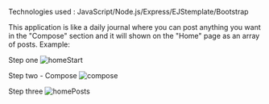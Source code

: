 Technologies used : JavaScript/Node.js/Express/EJStemplate/Bootstrap

This application is like a daily journal where you can post anything you want in the "Compose" section and it will shown on the "Home" page as an array of posts.
Example:



Step one
![homeStart](https://user-images.githubusercontent.com/88727542/142644017-9d066421-10ed-4bc2-b380-312f69707f9d.png)



Step two - Compose
![compose](https://user-images.githubusercontent.com/88727542/142644232-e4feaa07-916d-4350-b10e-92d0af270bfd.png)



Step three
![homePosts](https://user-images.githubusercontent.com/88727542/142644335-673916b8-7185-4fb4-909a-8bfd63ef56dc.png)


